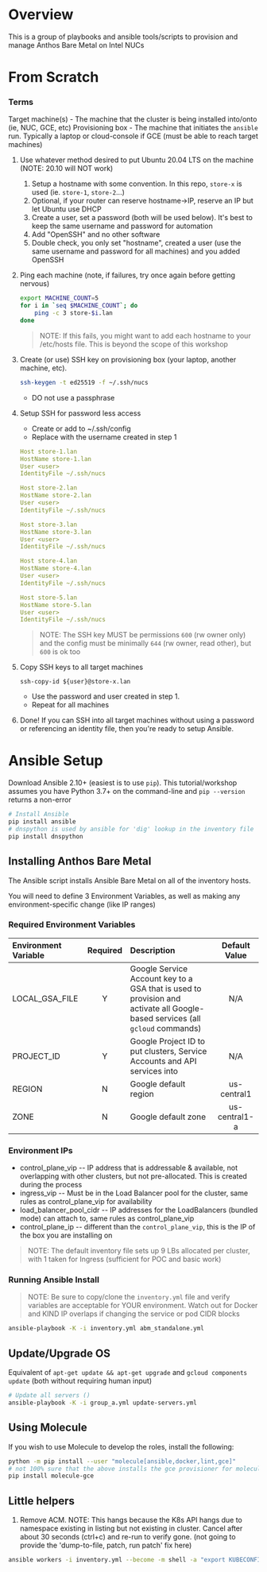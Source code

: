 # Overview

This is a group of playbooks and ansible tools/scripts to provision and manage Anthos Bare Metal on Intel NUCs

# From Scratch

### Terms

Target machine(s) - The machine that the cluster is being installed into/onto (ie, NUC, GCE, etc)
Provisioning box - The machine that initiates the `ansible` run. Typically a laptop or cloud-console if GCE (must be able to reach target machines)

1. Use whatever method desired to put Ubuntu 20.04 LTS on the machine (NOTE: 20.10 will NOT work)
    1. Setup a hostname with some convention. In this repo, `store-x` is used (ie. `store-1`, `store-2`...)
    1. Optional, if your router can reserve hostname->IP, reserve an IP but let Ubuntu use DHCP
    1. Create a user, set a password (both will be used below). It's best to keep the same username and password for automation
    1. Add "OpenSSH" and no other software
    1. Double check, you only set "hostname", created a user (use the same username and password for all machines) and you added OpenSSH
1. Ping each machine (note, if failures, try once again before getting nervous)
    ```bash
    export MACHINE_COUNT=5
    for i in `seq $MACHINE_COUNT`; do
        ping -c 3 store-$i.lan
    done
    ```
    > NOTE: If this fails, you might want to add each hostname to your /etc/hosts file. This is beyond the scope of this workshop
1. Create (or use) SSH key on provisioning box (your laptop, another machine, etc).
    ```bash
    ssh-keygen -t ed25519 -f ~/.ssh/nucs
    ```
    * DO not use a passphrase
1. Setup SSH for password less access
    * Create or add to ~/.ssh/config
    * Replace <user> with the username created in step 1
    ```yaml
    Host store-1.lan
    HostName store-1.lan
    User <user>
    IdentityFile ~/.ssh/nucs

    Host store-2.lan
    HostName store-2.lan
    User <user>
    IdentityFile ~/.ssh/nucs

    Host store-3.lan
    HostName store-3.lan
    User <user>
    IdentityFile ~/.ssh/nucs

    Host store-4.lan
    HostName store-4.lan
    User <user>
    IdentityFile ~/.ssh/nucs

    Host store-5.lan
    HostName store-5.lan
    User <user>
    IdentityFile ~/.ssh/nucs
    ```

    > NOTE: The SSH key MUST be permissions `600` (rw owner only) and the config must be minimally `644` (rw owner, read other), but `600` is ok too

1. Copy SSH keys to all target machines
    ```
    ssh-copy-id ${user}@store-x.lan
    ```
    * Use the password and user created in step 1.
    * Repeat for all machines
1. Done! If you can SSH into all target machines without using a password or referencing an identity file, then you're ready to setup Ansible.


# Ansible Setup

Download Ansible 2.10+ (easiest is to use `pip`). This tutorial/workshop assumes you have Python 3.7+ on the command-line and `pip --version` returns a non-error

```bash
# Install Ansible
pip install ansible
# dnspython is used by ansible for 'dig' lookup in the inventory file
pip install dnspython
```

## Installing Anthos Bare Metal

The Ansible script installs Ansible Bare Metal on all of the inventory hosts.

You will need to define 3 Environment Variables, as well as making any environment-specific change (like IP ranges)

### Required Environment Variables

| Environment Variable | Required | Description | Default Value |
|:---------------------|:--------:|:------------|:-------------:|
| LOCAL_GSA_FILE       |  Y       |  Google Service Account key to a GSA that is used to provision and activate all Google-based services (all `gcloud` commands) | N/A |
| PROJECT_ID           |  Y       |  Google Project ID to put clusters, Service Accounts and API services into | N/A |
| REGION               |  N       |  Google default region | us-central1 |
| ZONE                 |  N       |  Google default zone | us-central1-a |

### Environment IPs

* control_plane_vip -- IP address that is addressable & available, not overlapping with other clusters, but not pre-allocated. This is created during the process
* ingress_vip -- Must be in the Load Balancer pool for the cluster, same rules as control_plane_vip for availability
* load_balancer_pool_cidr -- IP addresses for the LoadBalancers (bundled mode) can attach to, same rules as control_plane_vip
* control_plane_ip -- different than the `control_plane_vip`, this is the IP of the box you are installing on

> NOTE: The default inventory file sets up 9 LBs allocated per cluster, with 1 taken for Ingress (sufficient for POC and basic work)

### Running Ansible Install

> NOTE: Be sure to copy/clone the `inventory.yml` file and verify variables are acceptable for YOUR environment. Watch out for Docker and KIND IP overlaps if changing the service or pod CIDR blocks

```bash
ansible-playbook -K -i inventory.yml abm_standalone.yml
```

## Update/Upgrade OS

Equivalent of `apt-get update && apt-get upgrade` and `gcloud components update` (both without requiring human input)

```bash
# Update all servers ()
ansible-playbook -K -i group_a.yml update-servers.yml
```

## Using Molecule

If you wish to use Molecule to develop the roles, install the following:

```bash
python -m pip install --user "molecule[ansible,docker,lint,gce]"
# not 100% sure that the above installs the gce provisioner for molecule, so repeat just in case
pip install molecule-gce
```

## Little helpers

1. Remove ACM. NOTE: This hangs because the K8s API hangs due to namespace existing in listing but not existing in cluster. Cancel after about 30 seconds (ctrl+c) and re-run to verify gone. (not going to provide the 'dump-to-file, patch, run patch' fix here)

```bash
ansible workers -i inventory.yml --become -m shell -a "export KUBECONFIG=/var/kubeconfig/kubeconfig && kubectl delete -f /var/acm-configs/config-management-operator.yaml" -K
```

